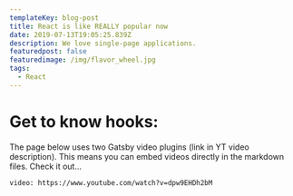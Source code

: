 ```yaml
---
templateKey: blog-post
title: React is like REALLY popular now
date: 2019-07-13T19:05:25.839Z
description: We love single-page applications.
featuredpost: false
featuredimage: /img/flavor_wheel.jpg
tags:
  - React
---
```


# Get to know hooks:

The page below uses two Gatsby video plugins (link in YT video description). This means you can embed videos directly in the markdown files. Check it out...

`video: https://www.youtube.com/watch?v=dpw9EHDh2bM`